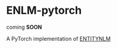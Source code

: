 # ENLM-pytorch
coming **SOON**

A PyTorch implementation of [ENTITYNLM](https://github.com/jiyfeng/entitynlm)

